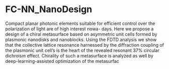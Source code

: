 # FC-NN_NanoDesign

Compact planar photonic elements suitable for efficient control over the polarization of light are of high interest nowa-
days. Here we propose a design of a chiral metasurface based on asymmetric unit cells formed by plasmonic nanodisks
and nanoblocks. Using the FDTD analysis we show that the collective lattice resonance harnessed by the diffraction
coupling of the plasmonic unit cell’s is the heart of the revealed resonant 37% circular dichroism effect. Chirality of
such a metasurface is analyzed as well by deep-learning-assisted optimization of the metasurfac

